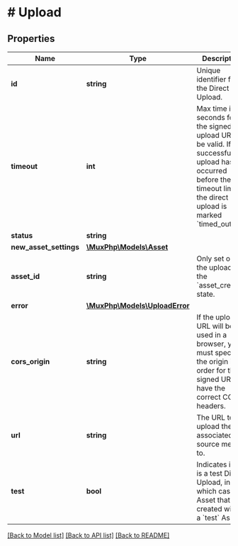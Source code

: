 # # Upload

## Properties

Name | Type | Description | Notes
------------ | ------------- | ------------- | -------------
**id** | **string** | Unique identifier for the Direct Upload. | [optional]
**timeout** | **int** | Max time in seconds for the signed upload URL to be valid. If a successful upload has not occurred before the timeout limit, the direct upload is marked &#x60;timed_out&#x60; | [optional] [default to 3600]
**status** | **string** |  | [optional]
**new_asset_settings** | [**\MuxPhp\Models\Asset**](Asset.md) |  | [optional]
**asset_id** | **string** | Only set once the upload is in the &#x60;asset_created&#x60; state. | [optional]
**error** | [**\MuxPhp\Models\UploadError**](UploadError.md) |  | [optional]
**cors_origin** | **string** | If the upload URL will be used in a browser, you must specify the origin in order for the signed URL to have the correct CORS headers. | [optional]
**url** | **string** | The URL to upload the associated source media to. | [optional]
**test** | **bool** | Indicates if this is a test Direct Upload, in which case the Asset that gets created will be a &#x60;test&#x60; Asset. | [optional]

[[Back to Model list]](../../README.md#models) [[Back to API list]](../../README.md#endpoints) [[Back to README]](../../README.md)
